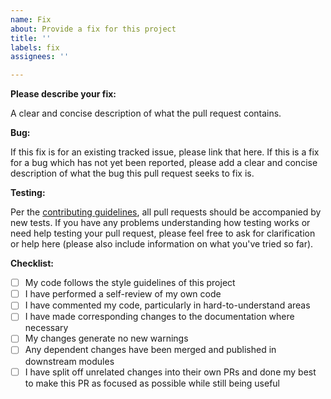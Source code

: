 ```yaml
---
name: Fix
about: Provide a fix for this project
title: ''
labels: fix
assignees: ''

---
```


**Please describe your fix:**

A clear and concise description of what the pull request contains.

**Bug:**

If this fix is for an existing tracked issue, please link that here. If this is a fix for a bug
which has not yet been reported, please add a clear and concise description of what the bug this
pull request seeks to fix is.

**Testing:**

Per the [contributing guidelines][1], all pull requests should be accompanied by new tests. If you
have any problems understanding how testing works or need help testing your pull request, please
feel free to ask for clarification or help here (please also include information on what you've
tried so far).

**Checklist:**

- [ ] My code follows the style guidelines of this project
- [ ] I have performed a self-review of my own code
- [ ] I have commented my code, particularly in hard-to-understand areas
- [ ] I have made corresponding changes to the documentation where necessary
- [ ] My changes generate no new warnings
- [ ] Any dependent changes have been merged and published in downstream modules
- [ ] I have split off unrelated changes into their own PRs and done my best to make this PR as
      focused as possible while still being useful

 [1]: https://github.com/pkmn/ps/blob/main/CONTRIBUTING.md
